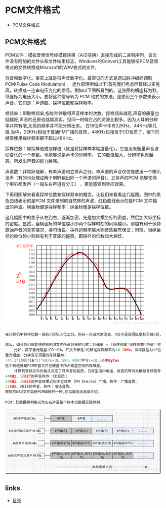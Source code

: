 # PCM文件格式
- [PCM文件格式](#1)

## <a id="1">PCM文件格式</a>
PCM文件：模拟音频信号经模数转换（A/D变换）直接形成的二进制序列，该文件没有附加的文件头和文件结束标志。Windows的Convert工具能够把PCM音频格式的文件转换成Microsoft的WAV格式的文件。    

将音频数字化。事实上就是将声音数字化。最常见的方式是透过脉冲编码调制PCM(Pulse Code Modulation) 。
运作原理例如以下:首先我们考虑声音经过麦克风，转换成一连串电压变化的信号。例如以下图所看到的。这张图的横座标为秒。纵座标为电压大小。要将这种信号转为 PCM 格式的方法，是使用三个參数来表示声音。它们是：声道数、採样位数和採样频率。

样频率：即取样频率,指每秒钟取得声音样本的次数。採样频率越高,声音的质量也就越好,声音的还原也就越真实，但同一时候它占的资源比較多。因为人耳的分辨率非常有限,太高的频率并不能分辨出来。
在16位声卡中有22KHz、44KHz等几级,当中，22KHz相当于普通FM广播的音质，44KHz已相当于CD音质了，眼下的经常使用採样频率都不超过48KHz。 

採样位数：即採样值或取样值（就是将採样样本幅度量化）。它是用来衡量声音波动变化的一个參数。也能够说是声卡的分辨率。
它的数值越大，分辨率也就越高。所发出声音的能力越强。

声道数：非常好理解，有单声道和立体声之分，单声道的声音仅仅能使用一个喇叭发声（有的也处理成两个喇叭输出同一个声道的声音）。立体声的PCM 能够使两个喇叭都发声（一般左右声道有分工） ，更能感受到空间效果。

下再用图解来看看採样位数和採样频率的概念。让我们来看看这几幅图。图中的黑色曲线表示的是PCM 文件录制的自然界的声波，红色曲线表示的是PCM 文件输出的声波。横坐标便是採样频率；纵坐标便是採样位数。

这几幅图中的格子从左到右，逐渐加密，先是加大横坐标的密度，然后加大纵坐标的密度。显然，当横坐标的单位越小即两个採样时刻的间隔越小。则越有利于保持原始声音的真实情况，换句话说，採样的频率越大则音质越有保证；同理，当纵坐标的单位越小则越有利于音质的提高。即採样的位数越大越好。

<img src="./image/2-159.png" style="zoom:100%" />

```c++
在计算机中採样位数一般有8位和16位之分。但有一点请大家注意，8位不是说把纵坐标分成8份，而是分成2的8次方即256份； 同理16位是把纵坐标分成2的16次方65536份； 而採样频率一般有11025HZ（11KHz），22050HZ（22KHz）、44100Hz（44KHz）三种。

那么，如今我们就能够得到PCM文件所占容量的公式：存储量 = (採样频率*採样位数*声道)*时间/8(单位：字节数).
	比如，数字激光唱盘(CD－DA。红皮书标准)的标准採样频率为44.lkHz。採样数位为16位，立体声(2声道)，能够差点儿无失真地播出频率高达22kHz的声音，这也是人类所能听到的最高频率声音。
激光唱盘一分钟音乐须要的存储量为：　　　　　
(44.1*1000*l6*2)*60/8=10。584。000(字节)=10.584MBytes
这个数值就是PCM声音文件在硬盘中所占磁盘空间的存储量。
	计算机音频文件的格式决定了其声音的品质，日常生活中电话、收音机等均为模拟音频信号。即不存在採样频率和採样位数的概念，我们能够这样比較一下：
44KHz，16BIT的声音称作：CD音质；
22KHz、16Bit的声音效果近似于立体声（FM Stereo）广播。称作：广播音质；
11kHz、8Bit的声音，称作：电话音质。 
微软的WAV文件就是PCM编码的一种,在后面我会具体介绍.

PCM：其数据排列格式为左右声道每个样本点数据交错排列
```

<img src="./image/2-160.png" style="zoom:100%" />



## links
  * [目录](<音视频入门到精通目录.md>)